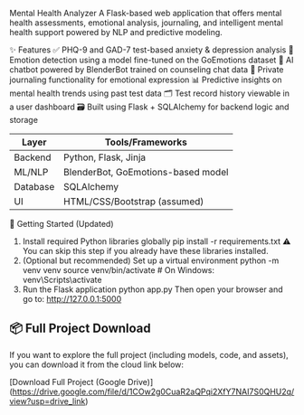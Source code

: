 Mental Health Analyzer
A Flask-based web application that offers mental health assessments, emotional analysis, journaling, and intelligent mental health support powered by NLP and predictive modeling.

✨ Features
✅ PHQ-9 and GAD-7 test-based anxiety & depression analysis
🧠 Emotion detection using a model fine-tuned on the GoEmotions dataset
🤖 AI chatbot powered by BlenderBot trained on counseling chat data
📔 Private journaling functionality for emotional expression
📊 Predictive insights on mental health trends using past test data
🗂️ Test record history viewable in a user dashboard
🗃️ Built using Flask + SQLAlchemy for backend logic and storage

| Layer    | Tools/Frameworks                   |
| -------- | ---------------------------------- |
| Backend  | Python, Flask, Jinja               |
| ML/NLP   | BlenderBot, GoEmotions-based model |
| Database | SQLAlchemy                         |
| UI       | HTML/CSS/Bootstrap (assumed)       |

🚀 Getting Started (Updated)
1. Install required Python libraries globally
pip install -r requirements.txt
⚠️ You can skip this step if you already have these libraries installed.
2. (Optional but recommended) Set up a virtual environment
python -m venv venv
source venv/bin/activate     # On Windows: venv\Scripts\activate
3. Run the Flask application
python app.py
Then open your browser and go to:
http://127.0.0.1:5000

## 📦 Full Project Download
If you want to explore the full project (including models, code, and assets), you can download it from the cloud link below:

 [Download Full Project (Google Drive)] (https://drive.google.com/file/d/1COw2g0CuaR2aQPqi2XfY7NAI7S0QHU2q/view?usp=drive_link)
